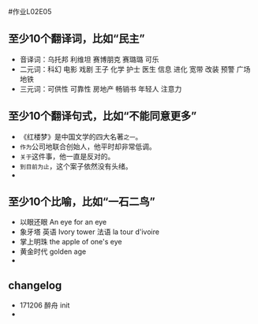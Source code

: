 #作业L02E05

## 至少10个翻译词，比如“民主”
- 音译词：乌托邦 利维坦 赛博朋克 赛璐璐 可乐
- 二元词：科幻 电影 戏剧 王子 化学 护士 医生 信息 进化 宽带 改装 预警 广场 地铁
- 三元词：可供性 可靠性 房地产 畅销书 年轻人 注意力



## 至少10个翻译句式，比如“不能同意更多”
- 《红楼梦》是中国文学的四大名著`之一`。
- `作为`公司地联合创始人，他平时却非常低调。
- `关于`这件事，他一直是反对的。
- `到目前为止`，这个案子依然没有头绪。
-



## 至少10个比喻，比如“一石二鸟”
- 以眼还眼 An eye for an eye
- 象牙塔 英语 Ivory tower 法语 la tour d'ivoire
- 掌上明珠 the apple of one's eye
- 黄金时代 golden age
-




## changelog
- 171206 醉舟 init
-  
